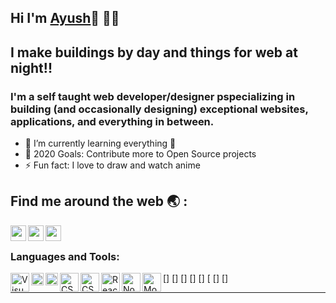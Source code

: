  
## Hi I'm [Ayush](website)👋 👨‍💻 



## I make buildings by day and things for web at night!!
### I'm a self taught web developer/designer pspecializing in building (and occasionally designing) exceptional websites, applications, and everything in between.

- 🌱 I’m currently learning everything 🤣
- 🥅 2020 Goals: Contribute more to Open Source projects
- ⚡ Fun fact: I love to draw and watch anime



## Find me around the web :earth_asia: :

[<img align="left" alt="codeSTACKr.com" width="25px" src="http://kabramkrafts.com/wp-content/uploads/2017/04/earth.svg" />][website] 
[<img align="left" alt="codeSTACKr | LinkedIn" width="25px" src="https://cdn.worldvectorlogo.com/logos/linkedin-icon-2.svg" />][linkedin] 
[<img align="left" alt="codeSTACKr | Instagram" width="25px" src="https://cdn.worldvectorlogo.com/logos/instagram-2016.svg" />][instagram] 

<br />

### Languages and Tools:

[<img align="left" alt="Visual Studio Code" width="30px" src="https://cdn.worldvectorlogo.com/logos/visual-studio-code-1.svg" />]
[<img align="left" alt="HTML5" width="20px" src="https://cdn.worldvectorlogo.com/logos/html-5.svg" />]
[<img align="left" alt="CSS3" width="20px" src="https://cdn.worldvectorlogo.com/logos/css-5.svg" />]
[<img align="left" alt="CSS3" width="30px" src="https://cdn.worldvectorlogo.com/logos/sass-1.svg" />]
[<img align="left" alt="CSS3" width="30px" src="https://cdn.worldvectorlogo.com/logos/javascript.svg" />]
[<img align="left" alt="React" width="30px" src="https://cdn.worldvectorlogo.com/logos/react-1.svg" />
[<img align="left" alt="Node.js" width="30px"  src="https://cdn.worldvectorlogo.com/logos/nodejs-icon.svg" />]
[<img align="left" alt="MongoDB" width="30px" src="https://cdn.worldvectorlogo.com/logos/mongodb-icon-1.svg" />]



---

[website]: https://webdevayush.herokuapp.com/
[instagram]: https://www.instagram.com/_ayushguptaa/
[linkedin]: https://linkedin.com/in/codeSTACKr

